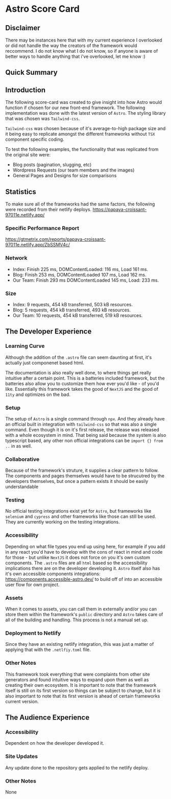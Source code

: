 # Astro Score Card

## Disclaimer
There may be instances here that with my current experience I overlooked or did not handle the way the creators of the framework would reccommend. I do not know what I do not know, so if anyone is aware of better ways to handle anything that i've overlooked, let me know :)

## Quick Summary


## Introduction
The following score-card was created to give insight into how Astro would function if chosen for our new front-end framework. The following implementation was done with the latest version of `Astro`. The styling library that was chosen was `Tailwind-css`.

`Tailwind-css` was chosen because of it's average-to-high package size and it being easy to replicate amongst the different frameworks without `TSX` component specific coding. 

To test the following examples, the functionality that was replicated from the original site were:
- Blog posts (pagination, slugging, etc)
- Wordpress Requests (our team members and the images)
- General Pages and Designs for size comparisons

## Statistics
To make sure all of the frameworks had the same factors, the following were recorded from their netlify deploys. https://papaya-croissant-97011e.netlify.app/

### Specific Performance Report
https://gtmetrix.com/reports/papaya-croissant-97011e.netlify.app/ZbSSMV4c/

### Network 
- Index: Finish 225 ms, DOMContentLoaded: 116 ms, Load 161 ms.  
- Blog: Finish 253 ms, DOMContentLoaded 107 ms, Load 162 ms. 
- Our Team: Finish 293 ms DOMContentLoaded 145 ms, Load: 233 ms.

### Size 
- Index: 9 requests, 454 kB transferred, 503 kB resources.
- Blog: 5 requests, 454 kB transferred, 493 kB resources.
- Our Team: 10 requests, 454 kB transferred, 519 kB resources.

## The Developer Experience

### Learning Curve
Although the addition of the `.astro` file can seem daunting at first, it's actually just componenet based html. 

The documentation is also really well done, to where things get really intuitive after a certain point. This is a batteries included framework, but the batteries also allow you to customize them how ever you'd like - of you'd like. Essentially this framework takes the good of `NextJS` and the good of `11ty` and optimizes on the bad. 

### Setup
The setup of `Astro` is a single command through `npx`. And they already have an official built in integration with `tailwind-css` so that was also a single command. Even though it is on it's first release, the release was released with a whole ecosystem in mind. That being said because the system is also typescript based, any other non official integrations can be `import {} from ..` in as well. 

### Collaborative
Because of the framework's struture, it supplies a clear pattern to follow. The components and pages themselves would have to be strucutred by the developers themselves, but once a pattern exists it should be easily understandable

### Testing
No official testing integrations exist yet for `Astro`, but frameworks like `selenium` and `cypress` and other frameworks like those can still be used. They are currently working on the testing integrations.  

### Accessibility
Depending on what file types you end up using here, for example if you add in any react you'd have to develop with the cons of react in mind and code for those - but unlike `NextJS` it does not force on you it's own custom components. The `.astro` files are all `html` based so the accessibility implications there are on the developer developing it. `Astro` itself also has it's own accessible components integrations: https://components.accessible-astro.dev/ to build off of into an accessible user flow for own project.

### Assets
When it comes to assets, you can call them in externally and/or you can store them within the framework's `public` directory and `Astro` takes care of all of the building and handling. This process is not a manual set up. 

### Deployment to Netlify
Since they have an existing netlify integration, this was just a matter of applying that with the `.netlfiy.toml` file.

### Other Notes
This framework took everything that were complaints from other site generators and found intuitive ways to expand upon them as well as creating their own ecosystem. It is important to note that the framework itself is still on its first version so things can be subject to change, but it is also important to note that its first version is ahead of certain frameworks current version.

## The Audience Experience

### Accessibility
Dependent on how the developer developed it. 

### Site Updates
Any update done to the repository gets applied to the netlify deploy. 

### Other Notes
None